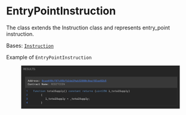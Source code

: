 # EntryPointInstruction

The class extends the Instruction class and represents entry\_point instruction.



Bases: [`Instruction`](./)

Example of `EntryPointInstruction`

<figure><img src="../../.gitbook/assets/image (212).png" alt=""><figcaption></figcaption></figure>
